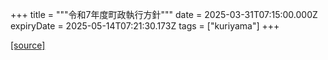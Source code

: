+++
title = """令和7年度町政執行方針"""
date = 2025-03-31T07:15:00.000Z
expiryDate = 2025-05-14T07:21:30.173Z
tags = ["kuriyama"]
+++


[[source]](https://www.town.kuriyama.hokkaido.jp/site/mayor/31115.html)
